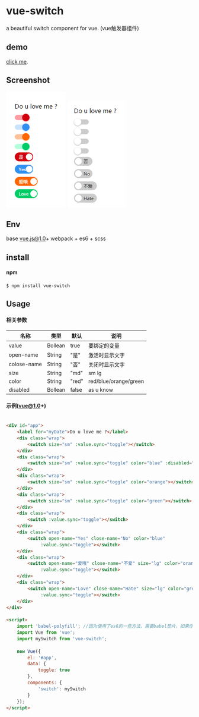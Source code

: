 # vue-switch

a beautiful switch component for vue. (vue触发器组件)

## demo

[click me](http://dai-siki.github.io/vue-switch/example/demo.html).

## Screenshot

![screenshot](screenshot/01.png)
![screenshot](screenshot/02.png)


## Env

base vue.js@1.0+
webpack + es6 + scss


## install

#### npm

```shell
$ npm install vue-switch
```

## Usage

#### 相关参数

| 名称              | 类型               | 默认             | 说明                                         |
| ----------------- | ----------------- | ---------------- | --------------------------------------------- |
| value             | Bollean         | true            | 要绑定的变量    |
| open-name             | String            | "是"               | 激活时显示文字                   |
| colose-name            | String            | "否"     | 关闭时显示文字                                    |
| size           | String           | "md"            | sm lg              |
| color       | String            | "red"               | red/blue/orange/green                                     |
| disabled       | Bollean            | false               | as u know                                    |


#### 示例(vue@1.0+)

```html

<div id="app">
	<label for="myDate">Do u love me ?</label>
	<div class="wrap">
		<switch size="sm" :value.sync="toggle"></switch>
	</div>
	<div class="wrap">
		<switch size="sm" :value.sync="toggle" color="blue" :disabled="true"></switch>
	</div>
	<div class="wrap">
		<switch size="sm" :value.sync="toggle" color="orange"></switch>
	</div>
	<div class="wrap">
		<switch size="sm" :value.sync="toggle" color="green"></switch>
	</div>
	<div class="wrap">
		<switch :value.sync="toggle"></switch>
	</div>
	<div class="wrap">
		<switch open-name="Yes" close-name="No" color="blue"
			 :value.sync="toggle"></switch>
	</div>
	<div class="wrap">
		<switch open-name="爱哦" close-name="不爱" size="lg" color="orange"
			 :value.sync="toggle"></switch>
	</div>
	<div class="wrap">
		<switch open-name="Love" close-name="Hate" size="lg" color="green"
			 :value.sync="toggle"></switch>
	</div>
</div>

<script>
	import 'babel-polyfill'; //因为使用了es6的一些方法，需要babel垫片，如果你项目中已有相关兼容性方案，可忽略
	import Vue from 'vue';
	import mySwitch from 'vue-switch';

	new Vue({
		el: '#app',
		data: {
			toggle: true
		},
		components: {
			'switch': mySwitch
		}
	});
</script>

```
